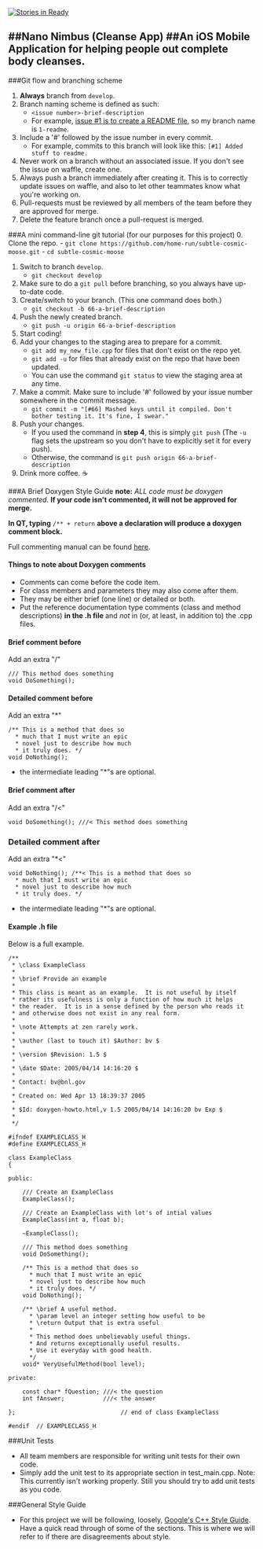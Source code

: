 [![Stories in Ready](https://badge.waffle.io/Nano-Nimbus/ios-cleanse-1.svg?label=ready&title=Ready)](http://waffle.io/nano-nimbus/ios-cleanse-1) 

##Nano Nimbus (Cleanse App)
##An iOS Mobile Application for helping people out complete body cleanses.
--------
###Git flow and branching scheme
1. **Always** branch from ``develop``.
2. Branch naming scheme is defined as such:
    - ``<issue number>-brief-description``
    - For example, [issue #1 is to create a README file](https://waffle.io/Nano-Nimbus/ios-cleanse-1/cards/56fa022814437c0e00ba6c1e), so my branch name is ``1-readme``.
3. Include a '#' followed by the issue number in every commit.
    - For example, commits to this branch will look like this: ``[#1] Added stuff to readme.``
4. Never work on a branch without an associated issue. If you don't see the issue on waffle, create one.
5. Always push a branch immediately after creating it. This is to correctly update issues on waffle, and also to let other teammates know what you're working on.
6. Pull-requests must be reviewed by all members of the team before they are approved for merge.
7. Delete the feature branch once a pull-request is merged.

###A mini command-line git tutorial (for our purposes for this project)
0. Clone the repo.
    - ``git clone https://github.com/home-run/subtle-cosmic-moose.git``
    - ``cd subtle-cosmic-moose``
1. Switch to branch ``develop``.
    - ``git checkout develop``
2. Make sure to do a ``git pull`` before branching, so you always have up-to-date code.
3. Create/switch to your branch. (This one command does both.) 
    - ``git checkout -b 66-a-brief-description``
4. Push the newly created branch.
    - ``git push -u origin 66-a-brief-description``
5. Start coding!
6. Add your changes to the staging area to prepare for a commit.
    - ``git add my_new_file.cpp`` for files that don't exist on the repo yet.
    - ``git add -u`` for files that already exist on the repo that have been updated.
    - You can use the command ``git status`` to view the staging area at any time.
7. Make a commit. Make sure to include '#' followed by your issue number somewhere in the commit message.
    - ``git commit -m "[#66] Mashed keys until it compiled. Don't bother testing it. It's fine, I swear."``
8. Push your changes.
    - If you used the command in **step 4**, this is simply ``git push`` (The ``-u`` flag sets the upstream so you don't have to explicitly set it for every push).
    - Otherwise, the command is ``git push origin 66-a-brief-description``
9. Drink more coffee. :coffee:

###A Brief Doxygen Style Guide
**note:** *ALL code must be doxygen commented.* **If your code isn't commented, it will not be approved for merge.**

**In QT, typing**
``/** + return`` **above a declaration will produce a doxygen comment block.**

Full commenting manual can be found [here](http://www.stack.nl/~dimitri/doxygen/manual/docblocks.html).

#### Things to note about Doxygen comments
* Comments can come before the code item.
* For class members and parameters they may also come after them.
* They may be either brief (one line) or detailed or both.
* Put the reference documentation type comments (class and method descriptions) **in the .h file** and *not* in (or, at least, in addition to) the .cpp files. 

#### Brief comment before
Add an extra "/"


```
/// This method does something
void DoSomething();
```


#### Detailed comment before
Add an extra "*"


```
/** This is a method that does so
  * much that I must write an epic 
  * novel just to describe how much
  * it truly does. */
void DoNothing();
```


- the intermediate leading "*"s are optional.

#### Brief comment after
Add an extra "/<"


```
void DoSomething(); ///< This method does something
```


### Detailed comment after
Add an extra "*<"


```
void DoNothing(); /**< This is a method that does so
  * much that I must write an epic 
  * novel just to describe how much
  * it truly does. */
```


- the intermediate leading "*"s are optional.

#### Example .h file
Below is a full example.


```
/**
 * \class ExampleClass
 *
 * \brief Provide an example
 *
 * This class is meant as an example.  It is not useful by itself
 * rather its usefulness is only a function of how much it helps
 * the reader.  It is in a sense defined by the person who reads it
 * and otherwise does not exist in any real form. 
 *
 * \note Attempts at zen rarely work.
 *
 * \author (last to touch it) $Author: bv $
 *
 * \version $Revision: 1.5 $
 *
 * \date $Date: 2005/04/14 14:16:20 $
 *
 * Contact: bv@bnl.gov
 *
 * Created on: Wed Apr 13 18:39:37 2005
 *
 * $Id: doxygen-howto.html,v 1.5 2005/04/14 14:16:20 bv Exp $
 *
 */

#ifndef EXAMPLECLASS_H
#define EXAMPLECLASS_H

class ExampleClass
{

public:

    /// Create an ExampleClass
    ExampleClass();

    /// Create an ExampleClass with lot's of intial values
    ExampleClass(int a, float b);

    ~ExampleClass();

    /// This method does something
    void DoSomething();

    /** This is a method that does so
      * much that I must write an epic 
      * novel just to describe how much
      * it truly does. */
    void DoNothing();

    /** \brief A useful method.
      * \param level an integer setting how useful to be
      * \return Output that is extra useful
      * 
      * This method does unbelievably useful things.  
      * And returns exceptionally useful results.
      * Use it everyday with good health.
      */
    void* VeryUsefulMethod(bool level);

private:

    const char* fQuestion; ///< the question
    int fAnswer;           ///< the answer 

};                              // end of class ExampleClass

#endif  // EXAMPLECLASS_H
```

###Unit Tests
- All team members are responsible for writing unit tests for their own code.
- Simply add the unit test to its appropriate section in test_main.cpp. Note: This currently isn't working properly. Still you should try to add unit tests as you code. 

###General Style Guide
- For this project we will be following, loosely, [Google's C++ Style Guide](https://google.github.io/styleguide/cppguide.html). Have a quick read through of some of the sections. This is where we will refer to if there are disagreements about style.
